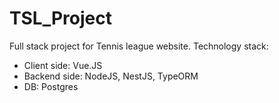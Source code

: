 # TSL_Project
Full stack project for Tennis league website.
Technology stack:
* Client side: Vue.JS
* Backend side: NodeJS, NestJS, TypeORM
* DB: Postgres

